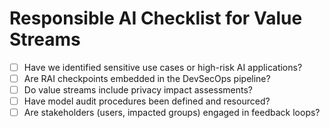 # Responsible AI Checklist for Value Streams

- [ ] Have we identified sensitive use cases or high-risk AI applications?
- [ ] Are RAI checkpoints embedded in the DevSecOps pipeline?
- [ ] Do value streams include privacy impact assessments?
- [ ] Have model audit procedures been defined and resourced?
- [ ] Are stakeholders (users, impacted groups) engaged in feedback loops?
